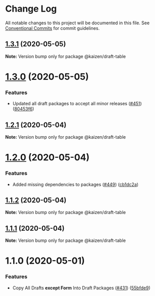 # Change Log

All notable changes to this project will be documented in this file.
See [Conventional Commits](https://conventionalcommits.org) for commit guidelines.

## [1.3.1](https://github.com/cultureamp/kaizen-design-system/compare/@kaizen/draft-table@1.3.0...@kaizen/draft-table@1.3.1) (2020-05-05)

**Note:** Version bump only for package @kaizen/draft-table





# [1.3.0](https://github.com/cultureamp/kaizen-design-system/compare/@kaizen/draft-table@1.2.1...@kaizen/draft-table@1.3.0) (2020-05-05)


### Features

* Updated all draft packages to accept all minor releases ([#451](https://github.com/cultureamp/kaizen-design-system/issues/451)) ([80453f6](https://github.com/cultureamp/kaizen-design-system/commit/80453f6c04300dcef61c14e39200ce154863eb0d))





## [1.2.1](https://github.com/cultureamp/kaizen-design-system/compare/@kaizen/draft-table@1.2.0...@kaizen/draft-table@1.2.1) (2020-05-04)

**Note:** Version bump only for package @kaizen/draft-table





# [1.2.0](https://github.com/cultureamp/kaizen-design-system/compare/@kaizen/draft-table@1.1.2...@kaizen/draft-table@1.2.0) (2020-05-04)


### Features

* Added missing dependencies to packages  ([#449](https://github.com/cultureamp/kaizen-design-system/issues/449)) ([cb1dc2a](https://github.com/cultureamp/kaizen-design-system/commit/cb1dc2aead68e591cc21c665fb25c1817633c4d7))





## [1.1.2](https://github.com/cultureamp/kaizen-design-system/compare/@kaizen/draft-table@1.1.1...@kaizen/draft-table@1.1.2) (2020-05-04)

**Note:** Version bump only for package @kaizen/draft-table





## [1.1.1](https://github.com/cultureamp/kaizen-design-system/compare/@kaizen/draft-table@1.1.0...@kaizen/draft-table@1.1.1) (2020-05-04)

**Note:** Version bump only for package @kaizen/draft-table





# 1.1.0 (2020-05-01)


### Features

* Copy All Drafts **except Form** Into Draft Packages ([#431](https://github.com/cultureamp/kaizen-design-system/issues/431)) ([55bfde9](https://github.com/cultureamp/kaizen-design-system/commit/55bfde98611d2c4070d26ba082e478f96ddca1fd))
